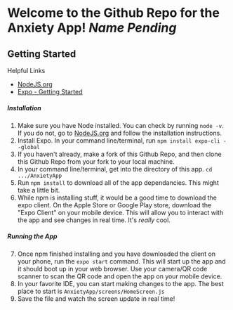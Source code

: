 # Welcome to the Github Repo for the Anxiety App! *Name Pending*

## Getting Started
Helpful Links
- [NodeJS.org](https://nodejs.org/en/)
- [Expo - Getting Started](https://expo.io/learn)
##### Installation
1. Make sure you have Node installed. You can check by running `node -v`. If you do not, go to [NodeJS.org](https://nodejs.org/en/) and follow the installation instructions.
2. Install Expo. In your command line/terminal, run `npm install expo-cli --global`
3. If you haven't already, make a fork of this Github Repo, and then clone this Github Repo from your fork to your local machine. 
4. In your command line/terminal, get into the directory of this app. `cd .../AnxietyApp` 
5. Run `npm install` to download all of the app dependancies. This might take a little bit. 
6. While npm is installing stuff, it would be a good time to download the expo client. On the Apple Store or Google Play store, download the "Expo Client" on your mobile device. This will allow you to interact with the app and see changes in real time. It's *really* cool. 

##### Running the App
7. Once npm finished installing and you have downloaded the client on your phone, run the `expo start` command. This will start up the app and it should boot up in your web browser. Use your camera/QR code scanner to scan the QR code and open the app on your mobile device. 
8. In your favorite IDE, you can start making changes to the app. The best place to start is `AnxietyApp/screens/HomeScreen.js`
9. Save the file and watch the screen update in real time! 
